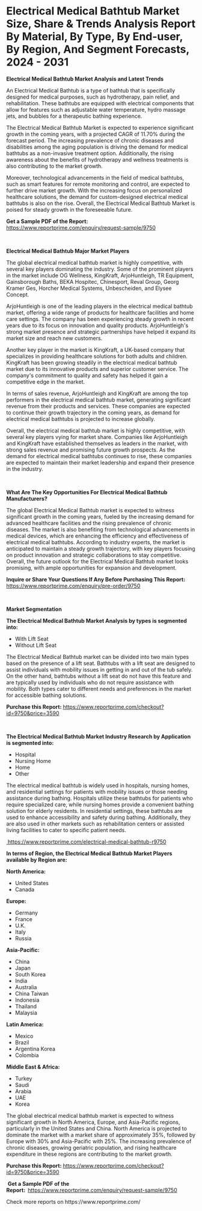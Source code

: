 <p><h1>Electrical Medical Bathtub Market Size, Share & Trends Analysis Report By Material, By Type, By End-user, By Region, And Segment Forecasts, 2024 - 2031</h1></p><p><strong>Electrical Medical Bathtub Market Analysis and Latest Trends</strong></p>
<p><p>An Electrical Medical Bathtub is a type of bathtub that is specifically designed for medical purposes, such as hydrotherapy, pain relief, and rehabilitation. These bathtubs are equipped with electrical components that allow for features such as adjustable water temperature, hydro massage jets, and bubbles for a therapeutic bathing experience.</p><p>The Electrical Medical Bathtub Market is expected to experience significant growth in the coming years, with a projected CAGR of 11.70% during the forecast period. The increasing prevalence of chronic diseases and disabilities among the aging population is driving the demand for medical bathtubs as a non-invasive treatment option. Additionally, the rising awareness about the benefits of hydrotherapy and wellness treatments is also contributing to the market growth.</p><p>Moreover, technological advancements in the field of medical bathtubs, such as smart features for remote monitoring and control, are expected to further drive market growth. With the increasing focus on personalized healthcare solutions, the demand for custom-designed electrical medical bathtubs is also on the rise. Overall, the Electrical Medical Bathtub Market is poised for steady growth in the foreseeable future.</p></p>
<p><strong>Get a Sample PDF of the Report:&nbsp;</strong> <a href="https://www.reportprime.com/enquiry/request-sample/9750">https://www.reportprime.com/enquiry/request-sample/9750</a></p>
<p>&nbsp;</p>
<p><strong>Electrical Medical Bathtub Major Market Players</strong></p>
<p><p>The global electrical medical bathtub market is highly competitive, with several key players dominating the industry. Some of the prominent players in the market include OG Wellness, KingKraft, ArjoHuntleigh, TR Equipment, Gainsborough Baths, BEKA Hospitec, Chinesport, Reval Group, Georg Kramer Ges, Horcher Medical Systems, Unbescheiden, and Elysee Concept.</p><p>ArjoHuntleigh is one of the leading players in the electrical medical bathtub market, offering a wide range of products for healthcare facilities and home care settings. The company has been experiencing steady growth in recent years due to its focus on innovation and quality products. ArjoHuntleigh's strong market presence and strategic partnerships have helped it expand its market size and reach new customers.</p><p>Another key player in the market is KingKraft, a UK-based company that specializes in providing healthcare solutions for both adults and children. KingKraft has been growing steadily in the electrical medical bathtub market due to its innovative products and superior customer service. The company's commitment to quality and safety has helped it gain a competitive edge in the market.</p><p>In terms of sales revenue, ArjoHuntleigh and KingKraft are among the top performers in the electrical medical bathtub market, generating significant revenue from their products and services. These companies are expected to continue their growth trajectory in the coming years, as demand for electrical medical bathtubs is projected to increase globally.</p><p>Overall, the electrical medical bathtub market is highly competitive, with several key players vying for market share. Companies like ArjoHuntleigh and KingKraft have established themselves as leaders in the market, with strong sales revenue and promising future growth prospects. As the demand for electrical medical bathtubs continues to rise, these companies are expected to maintain their market leadership and expand their presence in the industry.</p></p>
<p>&nbsp;</p>
<p><strong>What Are The Key Opportunities For Electrical Medical Bathtub Manufacturers?</strong></p>
<p><p>The global Electrical Medical Bathtub market is expected to witness significant growth in the coming years, fueled by the increasing demand for advanced healthcare facilities and the rising prevalence of chronic diseases. The market is also benefiting from technological advancements in medical devices, which are enhancing the efficiency and effectiveness of electrical medical bathtubs. According to industry experts, the market is anticipated to maintain a steady growth trajectory, with key players focusing on product innovation and strategic collaborations to stay competitive. Overall, the future outlook for the Electrical Medical Bathtub market looks promising, with ample opportunities for expansion and development.</p></p>
<p><strong>Inquire or Share Your Questions If Any Before Purchasing This Report:</strong> <a href="https://www.reportprime.com/enquiry/pre-order/9750">https://www.reportprime.com/enquiry/pre-order/9750</a></p>
<p>&nbsp;</p>
<p><strong>Market Segmentation</strong></p>
<p><strong>The Electrical Medical Bathtub Market Analysis by types is segmented into:</strong></p>
<p><ul><li>With Lift Seat</li><li>Without Lift Seat</li></ul></p>
<p><p>The Electrical Medical Bathtub market can be divided into two main types based on the presence of a lift seat. Bathtubs with a lift seat are designed to assist individuals with mobility issues in getting in and out of the tub safely. On the other hand, bathtubs without a lift seat do not have this feature and are typically used by individuals who do not require assistance with mobility. Both types cater to different needs and preferences in the market for accessible bathing solutions.</p></p>
<p><strong>Purchase this Report:&nbsp;</strong><a href="https://www.reportprime.com/checkout?id=9750&price=3590">https://www.reportprime.com/checkout?id=9750&price=3590</a></p>
<p>&nbsp;</p>
<p><strong>The Electrical Medical Bathtub Market Industry Research by Application is segmented into:</strong></p>
<p><ul><li>Hospital</li><li>Nursing Home</li><li>Home</li><li>Other</li></ul></p>
<p><p>The electrical medical bathtub is widely used in hospitals, nursing homes, and residential settings for patients with mobility issues or those needing assistance during bathing. Hospitals utilize these bathtubs for patients who require specialized care, while nursing homes provide a convenient bathing solution for elderly residents. In residential settings, these bathtubs are used to enhance accessibility and safety during bathing. Additionally, they are also used in other markets such as rehabilitation centers or assisted living facilities to cater to specific patient needs.</p></p>
<p><a href="https://www.reportprime.com/electrical-medical-bathtub-r9750">&nbsp;https://www.reportprime.com/electrical-medical-bathtub-r9750</a></p>
<p><strong>In terms of Region, the Electrical Medical Bathtub Market Players available by Region are:</strong></p>
<p>
    <p> <strong> North America: </strong>
        <ul>
            <li>United States</li>
            <li>Canada</li>
        </ul>
        </p> 
    <p> <strong> Europe: </strong>
        <ul>
            <li>Germany</li>
            <li>France</li>
            <li>U.K.</li>
            <li>Italy</li>
            <li>Russia</li>
        </ul>
        </p> 
    <p> <strong> Asia-Pacific: </strong>
        <ul>
            <li>China</li>
            <li>Japan</li>
            <li>South Korea</li>
            <li>India</li>
            <li>Australia</li>
            <li>China Taiwan</li>
            <li>Indonesia</li>
            <li>Thailand</li>
            <li>Malaysia</li>
        </ul>
        </p> 
    <p> <strong> Latin America: </strong>
        <ul>
            <li>Mexico</li>
            <li>Brazil</li>
            <li>Argentina Korea</li>
            <li>Colombia</li>
        </ul>
        </p> 
    <p> <strong> Middle East & Africa: </strong>
        <ul>
            <li>Turkey</li>
            <li>Saudi</li>
            <li>Arabia</li>
            <li>UAE</li>
            <li>Korea</li>
        </ul>
    </p>
    </p>
<p><p>The global electrical medical bathtub market is expected to witness significant growth in North America, Europe, and Asia-Pacific regions, particularly in the United States and China. North America is projected to dominate the market with a market share of approximately 35%, followed by Europe with 30% and Asia-Pacific with 25%. The increasing prevalence of chronic diseases, growing geriatric population, and rising healthcare expenditure in these regions are contributing to the market growth.</p></p>
<p><strong>Purchase this Report: </strong><a href="https://www.reportprime.com/checkout?id=9750&price=3590">https://www.reportprime.com/checkout?id=9750&price=3590</a></p>
<p>&nbsp;<strong>Get a Sample PDF of the Report:&nbsp;&nbsp;</strong><a href="https://www.reportprime.com/enquiry/request-sample/9750">https://www.reportprime.com/enquiry/request-sample/9750</a></p>
<p><strong></strong></p>
<p>Check more reports on https://www.reportprime.com/</p>